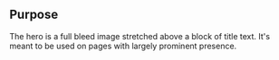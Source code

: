 ## Purpose

The hero is a full bleed image stretched above a block of title text. It's meant to be used on pages with
largely prominent presence.
